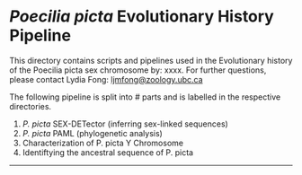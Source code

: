 # _Poecilia picta_ Evolutionary History Pipeline
This directory contains scripts and pipelines used in the Evolutionary history of the Poecilia picta sex chromosome by: xxxx.
For further questions, please contact Lydia Fong: ljmfong@zoology.ubc.ca

The following pipeline is split into # parts and is labelled in the respective directories.

1. _P. picta_ SEX-DETector (inferring sex-linked sequences)
2. _P. picta_ PAML (phylogenetic analysis)
3. Characterization of P. picta Y Chromosome
4. Identiftying the ancestral sequence of P. picta
--------------------------------------------------------------------------------------------------------------------------------------------------------------------
